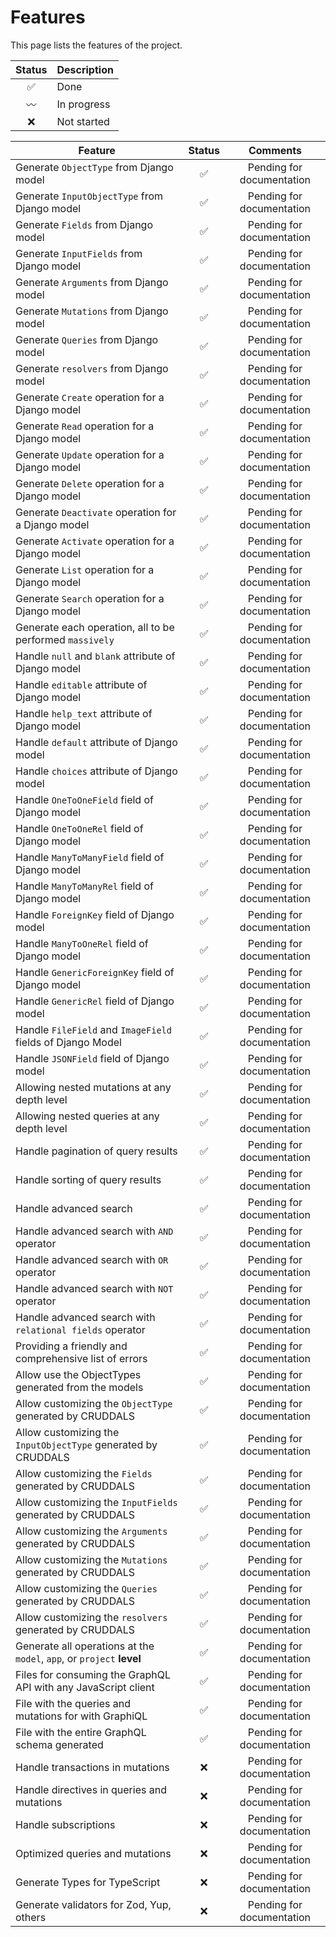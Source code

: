 # Features

This page lists the features of the project.

| Status | Description |
| :----: | ----------- |
| ✅     | Done        |
| 〰️     | In progress |
| ❌     | Not started |



|                        Feature                                         |     Status          |                 Comments              |
| -----------------------------------------------------------------------| :-----------------: | :-----------------------------------: |
| Generate `ObjectType` from Django model                                |         ✅          |        Pending for documentation      |
| Generate `InputObjectType` from Django model                           |         ✅          |        Pending for documentation      |
| Generate `Fields` from Django model                                    |         ✅          |        Pending for documentation      |
| Generate `InputFields` from Django model                               |         ✅          |        Pending for documentation      |
| Generate `Arguments` from Django model                                 |         ✅          |        Pending for documentation      |
| Generate `Mutations` from Django model                                 |         ✅          |        Pending for documentation      |
| Generate `Queries` from Django model                                   |         ✅          |        Pending for documentation      |
| Generate `resolvers` from Django model                                 |         ✅          |        Pending for documentation      |
| Generate `Create` operation for a Django model                         |         ✅          |        Pending for documentation      |
| Generate `Read` operation for a Django model                           |         ✅          |        Pending for documentation      |
| Generate `Update` operation for a Django model                         |         ✅          |        Pending for documentation      |
| Generate `Delete` operation for a Django model                         |         ✅          |        Pending for documentation      |
| Generate `Deactivate` operation for a Django model                     |         ✅          |        Pending for documentation      |
| Generate `Activate` operation for a Django model                       |         ✅          |        Pending for documentation      |
| Generate `List` operation for a Django model                           |         ✅          |        Pending for documentation      |
| Generate `Search` operation for a Django model                         |         ✅          |        Pending for documentation      |
| Generate each operation, all to be performed `massively`               |         ✅          |        Pending for documentation      |
| Handle `null` and `blank` attribute of Django model                    |         ✅          |        Pending for documentation      |
| Handle `editable` attribute of Django model                            |         ✅          |        Pending for documentation      |
| Handle `help_text` attribute of Django model                           |         ✅          |        Pending for documentation      |
| Handle `default` attribute of Django model                             |         ✅          |        Pending for documentation      |
| Handle `choices` attribute of Django model                             |         ✅          |        Pending for documentation      |
| Handle `OneToOneField` field of Django model                           |         ✅          |        Pending for documentation      |
| Handle `OneToOneRel` field of Django model                             |         ✅          |        Pending for documentation      |
| Handle `ManyToManyField` field of Django model                         |         ✅          |        Pending for documentation      |
| Handle `ManyToManyRel` field of Django model                           |         ✅          |        Pending for documentation      |
| Handle `ForeignKey` field of Django model                              |         ✅          |        Pending for documentation      |
| Handle `ManyToOneRel` field of Django model                            |         ✅          |        Pending for documentation      |
| Handle `GenericForeignKey` field of Django model                       |         ✅          |        Pending for documentation      |
| Handle `GenericRel` field of Django model                              |         ✅          |        Pending for documentation      |
| Handle `FileField` and `ImageField` fields of Django Model             |         ✅          |        Pending for documentation      |
| Handle `JSONField` field of Django model                               |         ✅          |        Pending for documentation      |
| Allowing nested mutations at any depth level                           |         ✅          |        Pending for documentation      |
| Allowing nested queries at any depth level                             |         ✅          |        Pending for documentation      |
| Handle pagination of query results                                     |         ✅          |        Pending for documentation      |
| Handle sorting of query results                                        |         ✅          |        Pending for documentation      |
| Handle advanced search                                                 |         ✅          |        Pending for documentation      |
| Handle advanced search with `AND` operator                             |         ✅          |        Pending for documentation      |
| Handle advanced search with `OR` operator                              |         ✅          |        Pending for documentation      |
| Handle advanced search with `NOT` operator                             |         ✅          |        Pending for documentation      |
| Handle advanced search with `relational fields` operator               |         ✅          |        Pending for documentation      |
| Providing a friendly and comprehensive list of errors                  |         ✅          |        Pending for documentation      |
| Allow use the ObjectTypes generated from the models                    |         ✅          |        Pending for documentation      |
| Allow customizing the `ObjectType` generated by CRUDDALS               |         ✅          |        Pending for documentation      |
| Allow customizing the `InputObjectType` generated by CRUDDALS          |         ✅          |        Pending for documentation      |
| Allow customizing the `Fields` generated by CRUDDALS                   |         ✅          |        Pending for documentation      |
| Allow customizing the `InputFields` generated by CRUDDALS              |         ✅          |        Pending for documentation      |
| Allow customizing the `Arguments` generated by CRUDDALS                |         ✅          |        Pending for documentation      |
| Allow customizing the `Mutations` generated by CRUDDALS                |         ✅          |        Pending for documentation      |
| Allow customizing the `Queries` generated by CRUDDALS                  |         ✅          |        Pending for documentation      |
| Allow customizing the `resolvers` generated by CRUDDALS                |         ✅          |        Pending for documentation      |
| Generate all operations at the `model`, `app`, or `project` **level**  |         ✅          |        Pending for documentation      |
| Files for consuming the GraphQL API with any JavaScript client         |         ✅          |        Pending for documentation      |
| File with the queries and mutations for with GraphiQL                  |         ✅          |        Pending for documentation      |
| File with the entire GraphQL schema generated                          |         ✅          |        Pending for documentation      |
| Handle transactions in mutations                                       |         ❌          |        Pending for documentation      |
| Handle directives in queries and mutations                             |         ❌          |        Pending for documentation      |
| Handle subscriptions                                                   |         ❌          |        Pending for documentation      |
| Optimized queries and mutations                                        |         ❌          |        Pending for documentation      |
| Generate Types for TypeScript                                          |         ❌          |        Pending for documentation      |
| Generate validators for Zod, Yup, others                               |         ❌          |        Pending for documentation